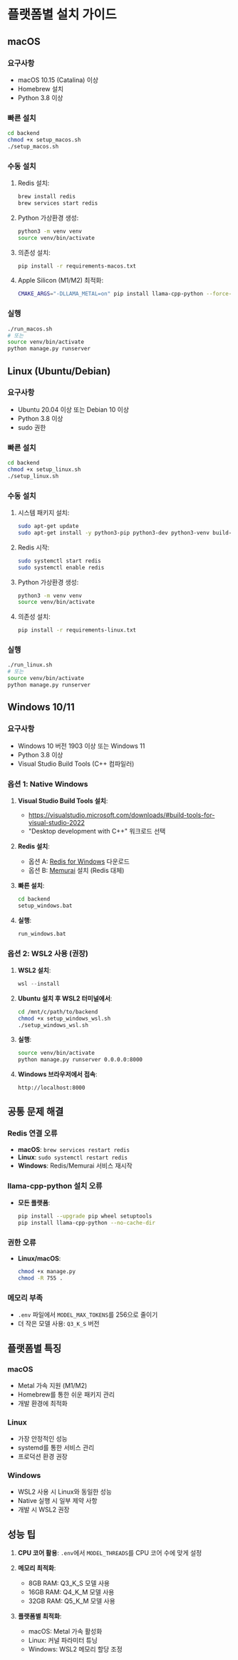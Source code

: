# 플랫폼별 설치 가이드

## macOS

### 요구사항
- macOS 10.15 (Catalina) 이상
- Homebrew 설치
- Python 3.8 이상

### 빠른 설치
```bash
cd backend
chmod +x setup_macos.sh
./setup_macos.sh
```

### 수동 설치
1. Redis 설치:
   ```bash
   brew install redis
   brew services start redis
   ```

2. Python 가상환경 생성:
   ```bash
   python3 -m venv venv
   source venv/bin/activate
   ```

3. 의존성 설치:
   ```bash
   pip install -r requirements-macos.txt
   ```

4. Apple Silicon (M1/M2) 최적화:
   ```bash
   CMAKE_ARGS="-DLLAMA_METAL=on" pip install llama-cpp-python --force-reinstall --no-cache-dir
   ```

### 실행
```bash
./run_macos.sh
# 또는
source venv/bin/activate
python manage.py runserver
```

## Linux (Ubuntu/Debian)

### 요구사항
- Ubuntu 20.04 이상 또는 Debian 10 이상
- Python 3.8 이상
- sudo 권한

### 빠른 설치
```bash
cd backend
chmod +x setup_linux.sh
./setup_linux.sh
```

### 수동 설치
1. 시스템 패키지 설치:
   ```bash
   sudo apt-get update
   sudo apt-get install -y python3-pip python3-dev python3-venv build-essential redis-server
   ```

2. Redis 시작:
   ```bash
   sudo systemctl start redis
   sudo systemctl enable redis
   ```

3. Python 가상환경 생성:
   ```bash
   python3 -m venv venv
   source venv/bin/activate
   ```

4. 의존성 설치:
   ```bash
   pip install -r requirements-linux.txt
   ```

### 실행
```bash
./run_linux.sh
# 또는
source venv/bin/activate
python manage.py runserver
```

## Windows 10/11

### 요구사항
- Windows 10 버전 1903 이상 또는 Windows 11
- Python 3.8 이상
- Visual Studio Build Tools (C++ 컴파일러)

### 옵션 1: Native Windows

1. **Visual Studio Build Tools 설치**:
   - https://visualstudio.microsoft.com/downloads/#build-tools-for-visual-studio-2022
   - "Desktop development with C++" 워크로드 선택

2. **Redis 설치**:
   - 옵션 A: [Redis for Windows](https://github.com/microsoftarchive/redis/releases) 다운로드
   - 옵션 B: [Memurai](https://www.memurai.com/) 설치 (Redis 대체)

3. **빠른 설치**:
   ```cmd
   cd backend
   setup_windows.bat
   ```

4. **실행**:
   ```cmd
   run_windows.bat
   ```

### 옵션 2: WSL2 사용 (권장)

1. **WSL2 설치**:
   ```powershell
   wsl --install
   ```

2. **Ubuntu 설치 후 WSL2 터미널에서**:
   ```bash
   cd /mnt/c/path/to/backend
   chmod +x setup_windows_wsl.sh
   ./setup_windows_wsl.sh
   ```

3. **실행**:
   ```bash
   source venv/bin/activate
   python manage.py runserver 0.0.0.0:8000
   ```

4. **Windows 브라우저에서 접속**:
   ```
   http://localhost:8000
   ```

## 공통 문제 해결

### Redis 연결 오류
- **macOS**: `brew services restart redis`
- **Linux**: `sudo systemctl restart redis`
- **Windows**: Redis/Memurai 서비스 재시작

### llama-cpp-python 설치 오류
- **모든 플랫폼**: 
  ```bash
  pip install --upgrade pip wheel setuptools
  pip install llama-cpp-python --no-cache-dir
  ```

### 권한 오류
- **Linux/macOS**: 
  ```bash
  chmod +x manage.py
  chmod -R 755 .
  ```

### 메모리 부족
- `.env` 파일에서 `MODEL_MAX_TOKENS`를 256으로 줄이기
- 더 작은 모델 사용: `Q3_K_S` 버전

## 플랫폼별 특징

### macOS
- Metal 가속 지원 (M1/M2)
- Homebrew를 통한 쉬운 패키지 관리
- 개발 환경에 최적화

### Linux
- 가장 안정적인 성능
- systemd를 통한 서비스 관리
- 프로덕션 환경 권장

### Windows
- WSL2 사용 시 Linux와 동일한 성능
- Native 실행 시 일부 제약 사항
- 개발 시 WSL2 권장

## 성능 팁

1. **CPU 코어 활용**:
   `.env`에서 `MODEL_THREADS`를 CPU 코어 수에 맞게 설정

2. **메모리 최적화**:
   - 8GB RAM: Q3_K_S 모델 사용
   - 16GB RAM: Q4_K_M 모델 사용
   - 32GB RAM: Q5_K_M 모델 사용

3. **플랫폼별 최적화**:
   - macOS: Metal 가속 활성화
   - Linux: 커널 파라미터 튜닝
   - Windows: WSL2 메모리 할당 조정